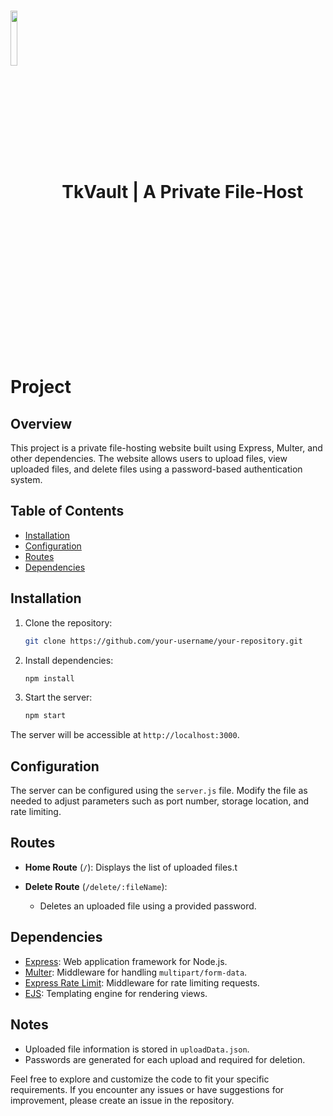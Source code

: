 # <img align="center" width=15% src="https://media.tenor.com/7GzWtl6kvcgAAAAi/bocchi-the-rock.gif"> TkVault | A Private File-Host Project
## Overview

This project is a private file-hosting website built using Express, Multer, and other dependencies. The website allows users to upload files, view uploaded files, and delete files using a password-based authentication system.

## Table of Contents

- [Installation](#installation)
- [Configuration](#configuration)
- [Routes](#routes)
- [Dependencies](#dependencies)

## Installation

1. Clone the repository:

   ```bash
   git clone https://github.com/your-username/your-repository.git
   ```

2. Install dependencies:

   ```bash
   npm install
   ```

3. Start the server:

   ```bash
   npm start
   ```

The server will be accessible at `http://localhost:3000`.

## Configuration

The server can be configured using the `server.js` file. Modify the file as needed to adjust parameters such as port number, storage location, and rate limiting.

## Routes

- **Home Route** (`/`): Displays the list of uploaded files.t  

- **Delete Route** (`/delete/:fileName`):
  - Deletes an uploaded file using a provided password.

## Dependencies

- [Express](https://www.npmjs.com/package/express): Web application framework for Node.js.
- [Multer](https://www.npmjs.com/package/multer): Middleware for handling `multipart/form-data`.
- [Express Rate Limit](https://www.npmjs.com/package/express-rate-limit): Middleware for rate limiting requests.
- [EJS](https://www.npmjs.com/package/ejs): Templating engine for rendering views.

## Notes

- Uploaded file information is stored in `uploadData.json`.
- Passwords are generated for each upload and required for deletion.

Feel free to explore and customize the code to fit your specific requirements. If you encounter any issues or have suggestions for improvement, please create an issue in the repository.
